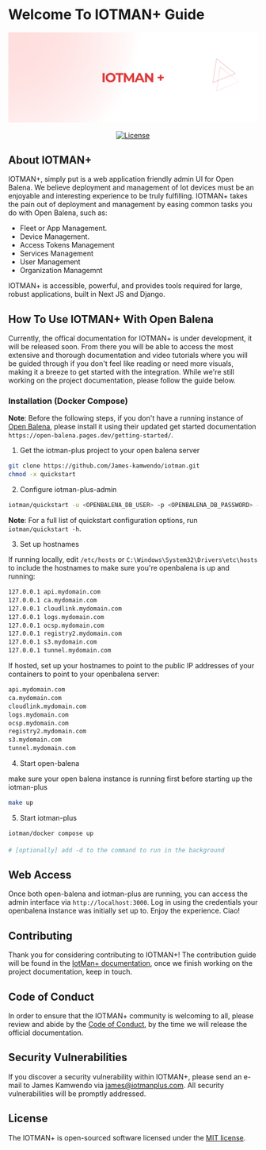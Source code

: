 # Welcome To IOTMAN+ Guide

![iotman-banner](IOTMAN+.png)

<p align="center">
  <a href="https://packagist.org/packages/James-kamwendo/framework"><img src="https://img.shields.io/packagist/l/James-kamwendo/framework" alt="License"></a>
</p>

## About IOTMAN+

IOTMAN+, simply put is a web application friendly admin UI for Open Balena. We believe deployment and management of Iot devices must be an enjoyable and interesting experience to be truly fulfilling. IOTMAN+ takes the pain out of deployment and management by easing common tasks you do with Open Balena, such as:

- Fleet or App Management.
- Device Management.
- Access Tokens Management
- Services Management
- User Management
- Organization Managemnt

IOTMAN+ is accessible, powerful, and provides tools required for large, robust applications, built in Next JS and Django.

## How To Use IOTMAN+ With Open Balena

Currently, the offical documentation for IOTMAN+ is under development, it will be released soon. From there you will be able to access the most extensive and thorough documentation and video tutorials where you will be guided through if you don't feel like reading or need more visuals, making it a breeze to get started with the integration. While we're still working on the project documentation, please follow the guide below.

### Installation (Docker Compose)

**Note**: Before the following steps, if you don't have a running instance of [Open Balena](https://open-balena.pages.dev/getting-started), please install it using their updated get started documentation `https://open-balena.pages.dev/getting-started/`.

1. Get the iotman-plus project to your open balena server

```sh
git clone https://github.com/James-kamwendo/iotman.git
chmod -x quickstart
```

2. Configure iotman-plus-admin

```sh
iotman/quickstart -u <OPENBALENA_DB_USER> -p <OPENBALENA_DB_PASSWORD> -d <DOMAIN> -P [OPENBALENA_DB_PORT] -i [PROTOCOL]
```

**Note**: For a full list of quickstart configuration options, run `iotman/quickstart -h`.

3. Set up hostnames

If running locally, edit `/etc/hosts` or `C:\Windows\System32\Drivers\etc\hosts` to include the hostnames to make sure you're openbalena is up and running:

```sh
127.0.0.1 api.mydomain.com
127.0.0.1 ca.mydomain.com
127.0.0.1 cloudlink.mydomain.com
127.0.0.1 logs.mydomain.com
127.0.0.1 ocsp.mydomain.com
127.0.0.1 registry2.mydomain.com
127.0.0.1 s3.mydomain.com
127.0.0.1 tunnel.mydomain.com
```

If hosted, set up your hostnames to point to the public IP addresses of your containers to point to your openbalena server:

```sh
api.mydomain.com
ca.mydomain.com
cloudlink.mydomain.com
logs.mydomain.com
ocsp.mydomain.com
registry2.mydomain.com
s3.mydomain.com
tunnel.mydomain.com
```

4. Start open-balena
   
make sure your open balena instance is running first before starting up the iotman-plus

```sh
make up
```

5. Start iotman-plus

```sh
iotman/docker compose up

# [optionally] add -d to the command to run in the background
```

## Web Access

Once both open-balena and iotman-plus are running, you can access the admin interface via `http://localhost:3000`.  Log in using the credentials your openbalena instance was initially set up to. Enjoy the experience. Ciao!

## Contributing

Thank you for considering contributing to IOTMAN+! The contribution guide will be found in the [IotMan+ documentation](https://iotman+.com/docs/contributions), once we finish working on the project documentation, keep in touch.

## Code of Conduct

In order to ensure that the IOTMAN+ community is welcoming to all, please review and abide by the [Code of Conduct](https://iotman+.com/docs/contributions#code-of-conduct), by the time we will release the official documentation.

## Security Vulnerabilities

If you discover a security vulnerability within IOTMAN+, please send an e-mail to James Kamwendo via [james@iotmanplus.com](mailto:james@iotmanplus.com). All security vulnerabilities will be promptly addressed.

## License

The IOTMAN+ is open-sourced software licensed under the [MIT license](https://opensource.org/licenses/MIT).
